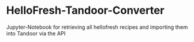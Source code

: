 # HelloFresh-Tandoor-Converter
Jupyter-Notebook for retrieving all hellofresh recipes and importing them into Tandoor via the API
